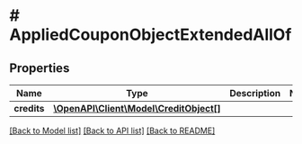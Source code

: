 # # AppliedCouponObjectExtendedAllOf

## Properties

Name | Type | Description | Notes
------------ | ------------- | ------------- | -------------
**credits** | [**\OpenAPI\Client\Model\CreditObject[]**](CreditObject.md) |  |

[[Back to Model list]](../../README.md#models) [[Back to API list]](../../README.md#endpoints) [[Back to README]](../../README.md)
